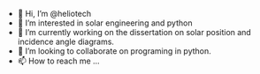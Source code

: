 - 👋 Hi, I’m @heliotech
- 👀 I’m interested in solar engineering and python
- 🌱 I’m currently working on the dissertation on solar position and incidence angle diagrams.
- 💞️ I’m looking to collaborate on programing in python.
- 📫 How to reach me ...

<!---
heliotech/heliotech is a ✨ special ✨ repository because its `README.md` (this file) appears on your GitHub profile.
You can click the Preview link to take a look at your changes.
--->
